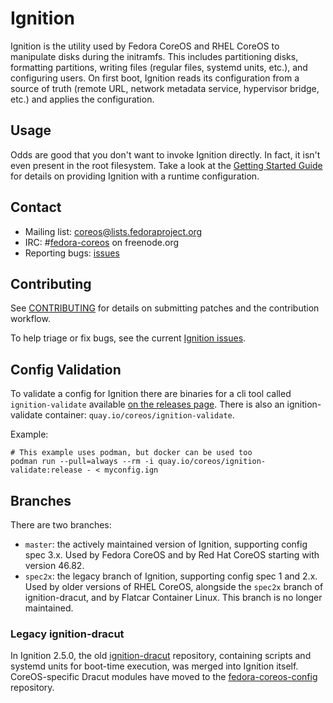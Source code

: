 # Ignition

Ignition is the utility used by Fedora CoreOS and RHEL CoreOS to manipulate disks during the initramfs. This includes partitioning disks, formatting partitions, writing files (regular files, systemd units, etc.), and configuring users. On first boot, Ignition reads its configuration from a source of truth (remote URL, network metadata service, hypervisor bridge, etc.) and applies the configuration.

## Usage

Odds are good that you don't want to invoke Ignition directly. In fact, it isn't even present in the root filesystem. Take a look at the [Getting Started Guide][getting started] for details on providing Ignition with a runtime configuration.

## Contact

- Mailing list: [coreos@lists.fedoraproject.org](https://lists.fedoraproject.org/archives/list/coreos@lists.fedoraproject.org/)
- IRC: #[fedora-coreos](irc://irc.freenode.org:6697/#fedora-coreos) on freenode.org
- Reporting bugs: [issues][issues]

## Contributing

See [CONTRIBUTING](CONTRIBUTING.md) for details on submitting patches and the contribution workflow.

To help triage or fix bugs, see the current [Ignition issues](https://github.com/coreos/ignition/issues/).

## Config Validation

To validate a config for Ignition there are binaries for a cli tool called `ignition-validate` available [on the releases page][releases]. There is also an ignition-validate container: `quay.io/coreos/ignition-validate`.

Example:
```
# This example uses podman, but docker can be used too
podman run --pull=always --rm -i quay.io/coreos/ignition-validate:release - < myconfig.ign
```

## Branches

There are two branches:
- `master`: the actively maintained version of Ignition, supporting config spec 3.x. Used by Fedora CoreOS and by Red Hat CoreOS starting with version 46.82.
- `spec2x`: the legacy branch of Ignition, supporting config spec 1 and 2.x. Used by older versions of RHEL CoreOS, alongside the `spec2x` branch of ignition-dracut, and by Flatcar Container Linux. This branch is no longer maintained.

### Legacy ignition-dracut

In Ignition 2.5.0, the old [ignition-dracut](https://github.com/coreos/ignition-dracut) repository, containing scripts and systemd units for boot-time execution, was merged into Ignition itself. CoreOS-specific Dracut modules have moved to the [fedora-coreos-config](https://github.com/coreos/fedora-coreos-config) repository.

[getting started]: docs/getting-started.md
[issues]: https://github.com/coreos/ignition/issues/new/choose
[releases]: https://github.com/coreos/ignition/releases
